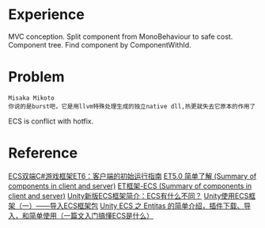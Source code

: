 # Experience
MVC conception.
Split component from MonoBehaviour to safe cost.
Component tree.
Find component by ComponentWithId.

# Problem
```
Misaka Mikoto  
你说的是burst吧，它是用llvm特殊处理生成的独立native dll,热更就失去它原本的作用了
```
ECS is conflict with hotfix.

# Reference
[ECS双端C#游戏框架ET6：客户端的初始运行指南](https://blog.csdn.net/qq_42672770/article/details/122767680)
[ET5.0 简单了解 (Summary of components in client and server)](https://blog.csdn.net/qq_17813937/article/details/114494994)
[ET框架-ECS (Summary of components in client and server)](https://blog.csdn.net/yupu56/article/details/106992893)
[Unity新版ECS框架简介：ECS有什么不同？](https://blog.csdn.net/ludongguoa/article/details/120264425)
[Unity使用ECS框架（一）——导入ECS框架包](https://blog.csdn.net/u013032852/article/details/113754563)
[Unity ECS 之 Entitas 的简单介绍，插件下载、导入，和简单使用（一篇文入门搞懂ECS是什么）](https://blog.csdn.net/u014361280/article/details/112732257)
